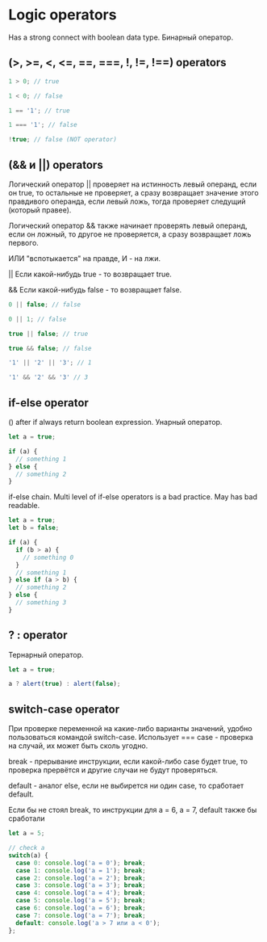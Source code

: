 # Logic operators

Has a strong connect with boolean data type. Бинарный оператор.

## (>, >=, <, <=, ==, ===, !, !=, !==) operators

```js
1 > 0; // true

1 < 0; // false

1 == '1'; // true

1 === '1'; // false

!true; // false (NOT operator)
```

## (&& и ||) operators

Логический оператор || проверяет на истинность левый операнд, если он true, то остальные не проверяет, а сразу возвращает значение этого правдивого операнда, если левый ложь, тогда проверяет следущий (который правее).

Логический оператор && также начинает проверять левый операнд, если он ложный, то другое не проверяется, а сразу возвращает ложь первого.

ИЛИ "вспотыкается" на правде, И - на лжи.

|| Если какой-нибудь true - то возвращает true.

&& Если какой-нибудь false - то возвращает false.

```js
0 || false; // false

0 || 1; // false

true || false; // true

true && false; // false

'1' || '2' || '3'; // 1

'1' && '2' && '3' // 3
```

## if-else operator

() after if always return boolean expression. Унарный оператор.

```js
let a = true;

if (a) {
  // something 1
} else {
  // something 2
}
```

if-else chain. Multi level of if-else operators is a bad practice. May has bad readable.

```js
let a = true;
let b = false;

if (a) {
  if (b > a) {
    // something 0
  }
  // something 1
} else if (a > b) {
  // something 2
} else {
  // something 3
}
```

## ? : operator

Тернарный оператор.

```js
let a = true;

a ? alert(true) : alert(false);
```

## switch-case operator

При проверке переменной на какие-либо варианты значений, удобно пользоваться командой switch-case. Использует === case - проверка на случай, их может быть сколь угодно. 

break - прерывание инструкции, если какой-либо case будет true, то проверка прервётся и другие случаи не будут проверяться.

default - аналог else, если не выбирется ни один case, то сработает default.

Если бы не стоял break, то инструкции для a = 6, a = 7, default также бы сработали

```js
let a = 5;

// check a
switch(a) { 
  case 0: console.log('a = 0'); break;
  case 1: console.log('a = 1'); break;
  case 2: console.log('a = 2'); break;
  case 3: console.log('a = 3'); break;
  case 4: console.log('a = 4'); break;
  case 5: console.log('a = 5'); break;
  case 6: console.log('a = 6'); break;
  case 7: console.log('a = 7'); break;
  default: console.log('a > 7 или a < 0');
};

```
